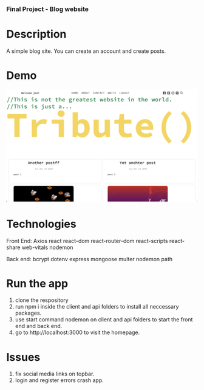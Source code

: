 ### Final Project - Blog website

# Description
A simple blog site. You can create an account and create posts. 

# Demo
![Screenshot](./client/public/Screenshot.png)

# Technologies
Front End:
    Axios
    react
    react-dom
    react-router-dom
    react-scripts
    react-share
    web-vitals
    nodemon

Back end:
    bcrypt
    dotenv
    express
    mongoose
    multer
    nodemon
    path

# Run the app
1. clone the respository
2. run npm i inside the client and api folders to install all neccessary packages.
3. use start command nodemon on client and api folders to start the front end and back end.
4. go to http://localhost:3000 to visit the homepage.


# Issues
1. fix social media links on topbar.
2. login and register errors crash app.

